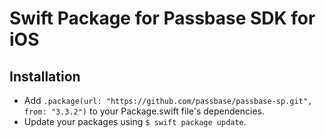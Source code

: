 # Swift Package for Passbase SDK for iOS

## Installation

- Add `.package(url: "https://github.com/passbase/passbase-sp.git", from: "3.3.2")` to your Package.swift file's dependencies.
- Update your packages using `$ swift package update`.